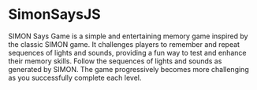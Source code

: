# SimonSaysJS
SIMON Says Game is a simple and entertaining memory game inspired by the classic SIMON game. 
It challenges players to remember and repeat sequences of lights and sounds, providing a fun way to test and enhance their memory skills.
Follow the sequences of lights and sounds as generated by SIMON.
The game progressively becomes more challenging as you successfully complete each level.
